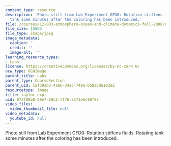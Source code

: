 ```yaml
---
content_type: resource
description: 'Photo still from Lab Experiment GFD0: Rotation stiffens fluids. Rotating
  tank some minutes after the coloring has been introduced.'
file: /courses/12-003-atmosphere-ocean-and-climate-dynamics-fall-2008/072f08e828e719c27f765171e8c90f87_taylor_expt.jpg
file_size: 15003
file_type: image/jpeg
image_metadata:
  caption: ''
  credit: ''
  image-alt: ''
learning_resource_types:
- Labs
license: https://creativecommons.org/licenses/by-nc-sa/4.0/
ocw_type: OCWImage
parent_title: Labs
parent_type: CourseSection
parent_uid: 15f39ab3-4a66-34ac-748a-b58a5de103e2
resourcetype: Image
title: taylor_expt
uid: 072f08e8-28e7-19c2-7f76-5171e8c90f87
video_files:
  video_thumbnail_file: null
video_metadata:
  youtube_id: null
---
```

Photo still from Lab Experiment GFD0: Rotation stiffens fluids. Rotating tank some minutes after the coloring has been introduced.